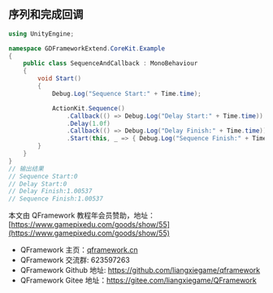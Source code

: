 ﻿## 序列和完成回调
```csharp
using UnityEngine;

namespace GDFrameworkExtend.CoreKit.Example
{
    public class SequenceAndCallback : MonoBehaviour
    {
        void Start()
        {
            Debug.Log("Sequence Start:" + Time.time);

            ActionKit.Sequence()
                .Callback(() => Debug.Log("Delay Start:" + Time.time))
                .Delay(1.0f)
                .Callback(() => Debug.Log("Delay Finish:" + Time.time))
                .Start(this, _ => { Debug.Log("Sequence Finish:" + Time.time); });
        }
    }
}
// 输出结果
// Sequence Start:0
// Delay Start:0
// Delay Finish:1.00537
// Sequence Finish:1.00537
```

本文由 QFramework 教程年会员赞助，地址：[https://www.gamepixedu.com/goods/show/55](https://www.gamepixedu.com/goods/show/55)

* QFramework 主页：[qframework.cn](https://qframework.cn)
* QFramework 交流群: 623597263
* QFramework Github 地址: <https://github.com/liangxiegame/qframework>
* QFramework Gitee 地址：<https://gitee.com/liangxiegame/QFramework>
